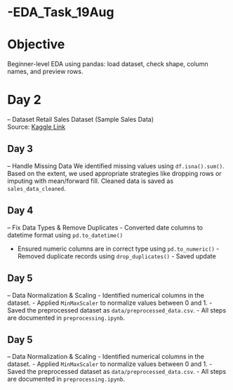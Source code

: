 # -EDA_Task_19Aug
# Objective 
Beginner-level EDA using pandas: load dataset, check shape, column names, and 
preview rows. 
 
# Day 2
– Dataset 
Retail Sales Dataset (Sample Sales Data)   
Source: [Kaggle Link](https://www.kaggle.com/datasets/kyanyoga/sample-sales-data)


## Day 3
– Handle Missing Data 
We identified missing values using `df.isna().sum()`. Based on the 
extent, we used appropriate strategies like dropping rows or imputing 
with mean/forward fill. Cleaned data is saved as 
`sales_data_cleaned`.


## Day 4
– Fix Data Types & Remove Duplicates - Converted date columns to datetime format using 
`pd.to_datetime()` 
- Ensured numeric columns are in correct type using 
`pd.to_numeric()` - Removed duplicate records using `drop_duplicates()` - Saved update

## Day 5
– Data Normalization & Scaling - Identified numerical columns in the dataset. - Applied `MinMaxScaler` to normalize values between 0 
and 1. - Saved the preprocessed dataset as 
`data/preprocessed_data.csv`. - All steps are documented in `preprocessing.ipynb`.


## Day 5 
– Data Normalization & Scaling - Identified numerical columns in the dataset. - Applied `MinMaxScaler` to normalize values between 0 
and 1. - Saved the preprocessed dataset as 
`data/preprocessed_data.csv`. - All steps are documented in `preprocessing.ipynb`.
